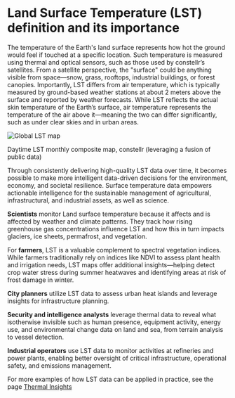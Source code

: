 # **Land Surface Temperature (LST) definition and its importance**

The temperature of the Earth's land surface represents how hot the ground would feel if touched at a specific location. Such temperature is measured using thermal and optical sensors, such as those used by constellr’s satellites. From a satellite perspective, the "surface" could be anything visible from space—snow, grass, rooftops, industrial buildings, or forest canopies. Importantly, LST differs from air temperature, which is typically measured by ground-based weather stations at about 2 meters above the surface and reported by weather forecasts. While LST reflects the actual skin temperature of the Earth’s surface, air temperature represents the temperature of the air above it—meaning the two can differ significantly, such as under clear skies and in urban areas. 

![Global LST map](https://public-data-213979744349.s3.eu-central-1.amazonaws.com/Explorer-lab/Global_LST_Map.png)
<figcaption>Daytime LST monthly composite map, constellr (leveraging a fusion of public data) </figcaption>

Through consistently delivering high-quality LST data over time, it becomes possible to make more intelligent data-driven decisions for the environment, economy, and societal resilience. Surface temperature data empowers actionable intelligence for the sustainable management of agricultural, infrastructural, and industrial assets, as well as science. 

**Scientists** monitor Land surface temperature because it affects and is affected by weather and climate patterns. They track how rising greenhouse gas concentrations influence LST and how this in turn impacts glaciers, ice sheets, permafrost, and vegetation.  

For **farmers**, LST is a valuable complement to spectral vegetation indices. While farmers traditionally rely on indices like NDVI to assess plant health and irrigation needs, LST maps offer additional insights—helping detect crop water stress during summer heatwaves and identifying areas at risk of frost damage in winter. 

**City planners** utilize LST data to assess urban heat islands and leverage insights for infrastructure planning.  

**Security and intelligence analysts** leverage thermal data to reveal what isotherwise invisible such as human presence, equipment activity, energy use, and environmental change data on land and sea, from terrain analysis to vessel detection.  

**Industrial operators** use LST data to monitor activities at refineries and power plants, enabling better oversight of critical infrastructure, operational safety, and emissions management. 

For more examples of how LST data can be applied in practice, see the page [Thermal Insights](https://constellr.github.io/product-lst/use-cases)